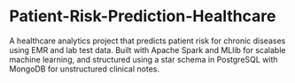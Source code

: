 # Patient-Risk-Prediction-Healthcare
A healthcare analytics project that predicts patient risk for chronic diseases using EMR and lab test data. Built with Apache Spark and MLlib for scalable machine learning, and structured using a star schema in PostgreSQL with MongoDB for unstructured clinical notes.
